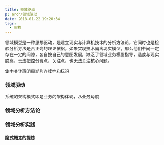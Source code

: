 ```yaml
---
title: 领域驱动
p: arch/领域驱动
date: 2018-01-22 19:20:34
tags:
  - 架构
---
```


领域模型是一种思想驱动，是建立现实与计算机技术的分析方法论，它同时也是检验分析方法是否正确的理论依据。如果实现技术偏离现实模型，那么他们中间一定存在一定的间隙，各自按自己的意图发展，缺乏了领域业务模型指导，造成与现实脱离，无法把控分离点，关注点，也无法关注核心问题。

集中关注声明周期的连续性和标识



### 领域驱动

系统的架构模式即是业务的架构体现，从业务角度



### 领域分析方法论



### 领域分析实践



#### 隐式概念的提炼



